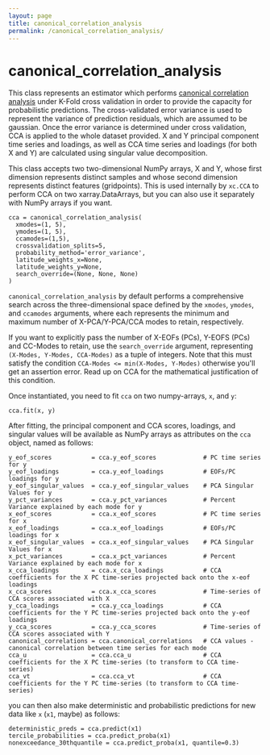 ```yaml
---
layout: page
title: canonical_correlation_analysis
permalink: /canonical_correlation_analysis/
---
```


# canonical_correlation_analysis

This class represents an estimator which performs [canonical correlation analysis](https://en.wikipedia.org/wiki/Canonical_correlation) under K-Fold cross validation in order to provide the capacity for probabilistic predictions. The cross-validated error variance is used to represent the variance of prediction residuals, which are assumed to be gaussian. Once the error variance is determined under cross validation, CCA is applied to the whole dataset provided. X and Y principal component time series and loadings, as well as CCA time series and loadings (for both X and Y) are calculated using singular value decomposition.  

This class accepts two two-dimensional NumPy arrays, X and Y, whose first dimension represents distinct samples and whose second dimension represents distinct features (gridpoints). This is used internally by `xc.CCA` to perform CCA on two xarray.DataArrays, but you can also use it separately with NumPy arrays if you want.

```
cca = canonical_correlation_analysis(
  xmodes=(1, 5), 
  ymodes=(1, 5), 
  ccamodes=(1,5), 
  crossvalidation_splits=5, 
  probability_method='error_variance', 
  latitude_weights_x=None, 
  latitude_weights_y=None, 
  search_override=(None, None, None)
)
```

`canonical_correlation_analysis` by default performs a comprehensive search across the three-dimensional space defined by the `xmodes`, `ymodes`, and `ccamodes` arguments, where each represents the minimum and maximum number of X-PCA/Y-PCA/CCA modes to retain, respectively.

If you want to explicitly pass the number of X-EOFs (PCs), Y-EOFS (PCs) and CC-Modes to retain, use the `search_override` argument, representing `(X-Modes, Y-Modes, CCA-Modes)` as a tuple of integers. Note that this must satisfy the condition `CCA-Modes <= min(X-Modes, Y-Modes)` otherwise you'll get an assertion error. Read up on CCA for the mathematical justification of this condition. 

Once instantiated, you need to fit `cca` on two numpy-arrays, `x`, and `y`: 

``` 
cca.fit(x, y) 
``` 

After fitting, the principal component and CCA scores, loadings, and singular values will be available as NumPy arrays as attributes on the `cca` object, named as follows: 

```
y_eof_scores           = cca.y_eof_scores             # PC time series for y
y_eof_loadings         = cca.y_eof_loadings           # EOFs/PC loadings for y
y_eof_singular_values  = cca.y_eof_singular_values    # PCA Singular Values for y
y_pct_variances        = cca.y_pct_variances          # Percent Variance explained by each mode for y
x_eof_scores           = cca.x_eof_scores             # PC time series for x
x_eof_loadings         = cca.x_eof_loadings           # EOFs/PC loadings for x
x_eof_singular_values  = cca.x_eof_singular_values    # PCA Singular Values for x
x_pct_variances        = cca.x_pct_variances          # Percent Variance explained by each mode for x
x_cca_loadings         = cca.x_cca_loadings           # CCA coefficients for the X PC time-series projected back onto the x-eof loadings 
x_cca_scores           = cca.x_cca_scores             # Time-series of CCA scores associated with X 
y_cca_loadings         = cca.y_cca_loadings           # CCA coefficients for the Y PC time-series projected back onto the y-eof loadings
y_cca_scores           = cca.y_cca_scores             # Time-series of CCA scores associated with Y
canonical_correlations = cca.canonical_correlations   # CCA values - canonical correlation between time series for each mode
cca_u                  = cca.cca_u                    # CCA coefficients for the X PC time-series (to transform to CCA time-series) 
cca_vt                 = cca.cca_vt                   # CCA coefficients for the Y PC time-series (to transform to CCA time-series) 
```

you can then also make deterministic and probabilistic predictions for new data like `x` (`x1`, maybe) as follows: 

```
deterministic_preds = cca.predict(x1)
tercile_probabilities = cca.predict_proba(x1) 
nonexceedance_30thquantile = cca.predict_proba(x1, quantile=0.3) 
```








